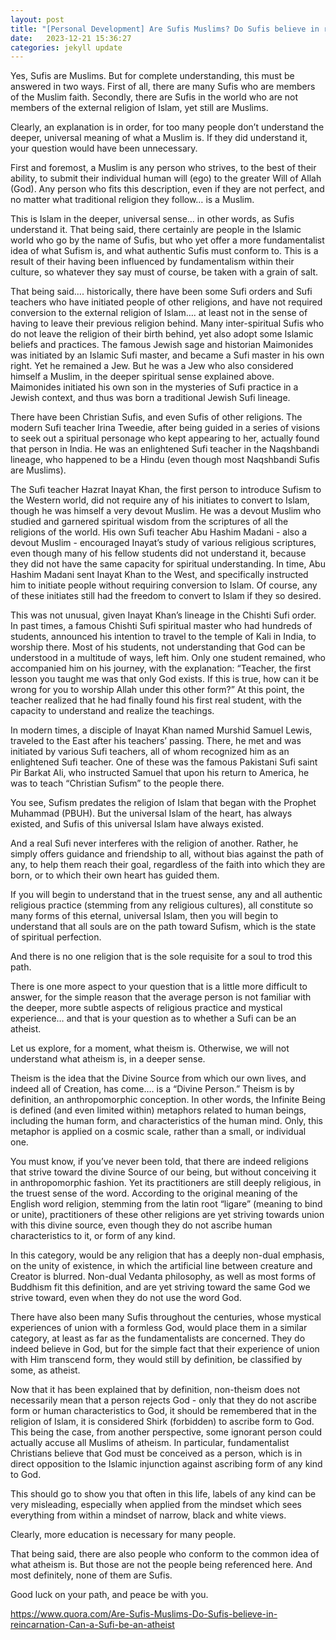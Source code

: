 ```yaml
---
layout: post
title: "[Personal Development] Are Sufis Muslims? Do Sufis believe in reincarnation? Can a Sufi be an atheist?"
date:   2023-12-21 15:36:27
categories: jekyll update
---
```



Yes, Sufis are Muslims. But for complete understanding, this must be answered in two ways. First of all, there are many Sufis who are members of the Muslim faith. Secondly, there are Sufis in the world who are not members of the external religion of Islam, yet still are Muslims.

Clearly, an explanation is in order, for too many people don’t understand the deeper, universal meaning of what a Muslim is. If they did understand it, your question would have been unnecessary.

First and foremost, a Muslim is any person who strives, to the best of their ability, to submit their individual human will (ego) to the greater Will of Allah (God). Any person who fits this description, even if they are not perfect, and no matter what traditional religion they follow… is a Muslim.

This is Islam in the deeper, universal sense… in other words, as Sufis understand it. That being said, there certainly are people in the Islamic world who go by the name of Sufis, but who yet offer a more fundamentalist idea of what Sufism is, and what authentic Sufis must conform to. This is a result of their having been influenced by fundamentalism within their culture, so whatever they say must of course, be taken with a grain of salt.

That being said…. historically, there have been some Sufi orders and Sufi teachers who have initiated people of other religions, and have not required conversion to the external religion of Islam…. at least not in the sense of having to leave their previous religion behind. Many inter-spiritual Sufis who do not leave the religion of their birth behind, yet also adopt some Islamic beliefs and practices. The famous Jewish sage and historian Maimonides was initiated by an Islamic Sufi master, and became a Sufi master in his own right. Yet he remained a Jew. But he was a Jew who also considered himself a Muslim, in the deeper spiritual sense explained above. Maimonides initiated his own son in the mysteries of Sufi practice in a Jewish context, and thus was born a traditional Jewish Sufi lineage.

There have been Christian Sufis, and even Sufis of other religions. The modern Sufi teacher Irina Tweedie, after being guided in a series of visions to seek out a spiritual personage who kept appearing to her, actually found that person in India. He was an enlightened Sufi teacher in the Naqshbandi lineage, who happened to be a Hindu (even though most Naqshbandi Sufis are Muslims).

The Sufi teacher Hazrat Inayat Khan, the first person to introduce Sufism to the Western world, did not require any of his initiates to convert to Islam, though he was himself a very devout Muslim. He was a devout Muslim who studied and garnered spiritual wisdom from the scriptures of all the religions of the world. His own Sufi teacher Abu Hashim Madani - also a devout Muslim - encouraged Inayat’s study of various religious scriptures, even though many of his fellow students did not understand it, because they did not have the same capacity for spiritual understanding. In time, Abu Hashim Madani sent Inayat Khan to the West, and specifically instructed him to initiate people without requiring conversion to Islam. Of course, any of these initiates still had the freedom to convert to Islam if they so desired.

This was not unusual, given Inayat Khan’s lineage in the Chishti Sufi order. In past times, a famous Chishti Sufi spiritual master who had hundreds of students, announced his intention to travel to the temple of Kali in India, to worship there. Most of his students, not understanding that God can be understood in a multitude of ways, left him. Only one student remained, who accompanied him on his journey, with the explanation: “Teacher, the first lesson you taught me was that only God exists. If this is true, how can it be wrong for you to worship Allah under this other form?” At this point, the teacher realized that he had finally found his first real student, with the capacity to understand and realize the teachings.

In modern times, a disciple of Inayat Khan named Murshid Samuel Lewis, traveled to the East after his teachers’ passing. There, he met and was initiated by various Sufi teachers, all of whom recognized him as an enlightened Sufi teacher. One of these was the famous Pakistani Sufi saint Pir Barkat Ali, who instructed Samuel that upon his return to America, he was to teach “Christian Sufism” to the people there.

You see, Sufism predates the religion of Islam that began with the Prophet Muhammad (PBUH). But the universal Islam of the heart, has always existed, and Sufis of this universal Islam have always existed.

And a real Sufi never interferes with the religion of another. Rather, he simply offers guidance and friendship to all, without bias against the path of any, to help them reach their goal, regardless of the faith into which they are born, or to which their own heart has guided them.

If you will begin to understand that in the truest sense, any and all authentic religious practice (stemming from any religious cultures), all constitute so many forms of this eternal, universal Islam, then you will begin to understand that all souls are on the path toward Sufism, which is the state of spiritual perfection.

And there is no one religion that is the sole requisite for a soul to trod this path.

There is one more aspect to your question that is a little more difficult to answer, for the simple reason that the average person is not familiar with the deeper, more subtle aspects of religious practice and mystical experience… and that is your question as to whether a Sufi can be an atheist.

Let us explore, for a moment, what theism is. Otherwise, we will not understand what atheism is, in a deeper sense.

Theism is the idea that the Divine Source from which our own lives, and indeed all of Creation, has come…. is a “Divine Person.” Theism is by definition, an anthropomorphic conception. In other words, the Infinite Being is defined (and even limited within) metaphors related to human beings, including the human form, and characteristics of the human mind. Only, this metaphor is applied on a cosmic scale, rather than a small, or individual one.

You must know, if you’ve never been told, that there are indeed religions that strive toward the divine Source of our being, but without conceiving it in anthropomorphic fashion. Yet its practitioners are still deeply religious, in the truest sense of the word. According to the original meaning of the English word religion, stemming from the latin root “ligare” (meaning to bind or unite), practitioners of these other religions are yet striving towards union with this divine source, even though they do not ascribe human characteristics to it, or form of any kind.

In this category, would be any religion that has a deeply non-dual emphasis, on the unity of existence, in which the artificial line between creature and Creator is blurred. Non-dual Vedanta philosophy, as well as most forms of Buddhism fit this definition, and are yet striving toward the same God we strive toward, even when they do not use the word God.

There have also been many Sufis throughout the centuries, whose mystical experiences of union with a formless God, would place them in a similar category, at least as far as the fundamentalists are concerned. They do indeed believe in God, but for the simple fact that their experience of union with Him transcend form, they would still by definition, be classified by some, as atheist.

Now that it has been explained that by definition, non-theism does not necessarily mean that a person rejects God - only that they do not ascribe form or human characteristics to God, it should be remembered that in the religion of Islam, it is considered Shirk (forbidden) to ascribe form to God. This being the case, from another perspective, some ignorant person could actually accuse all Muslims of atheism. In particular, fundamentalist Christians believe that God must be conceived as a person, which is in direct opposition to the Islamic injunction against ascribing form of any kind to God.

This should go to show you that often in this life, labels of any kind can be very misleading, especially when applied from the mindset which sees everything from within a mindset of narrow, black and white views.

Clearly, more education is necessary for many people.

That being said, there are also people who conform to the common idea of what atheism is. But those are not the people being referenced here. And most definitely, none of them are Sufis.

Good luck on your path, and peace be with you.

https://www.quora.com/Are-Sufis-Muslims-Do-Sufis-believe-in-reincarnation-Can-a-Sufi-be-an-atheist